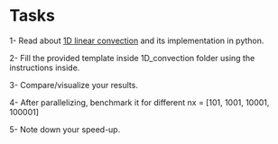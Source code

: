 
# Tasks 

1- Read about [1D linear convection](https://nbviewer.jupyter.org/github/barbagroup/CFDPython/blob/master/lessons/01_Step_1.ipynb) and its implementation in python.  

2- Fill the provided template inside 1D_convection folder using the instructions inside. 

3- Compare/visualize your results.

4- After parallelizing, benchmark it for different nx = [101, 1001, 10001, 100001]

5- Note down your speed-up.


